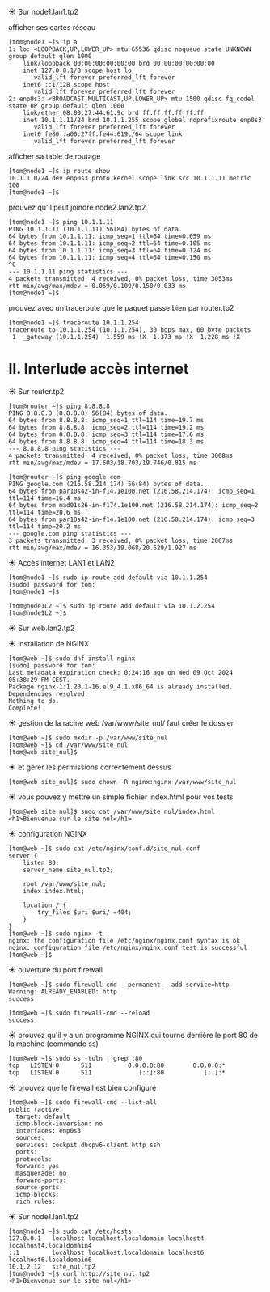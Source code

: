 ☀️ Sur node1.lan1.tp2

afficher ses cartes réseau

```
[tom@node1 ~]$ ip a
1: lo: <LOOPBACK,UP,LOWER_UP> mtu 65536 qdisc noqueue state UNKNOWN group default qlen 1000
    link/loopback 00:00:00:00:00:00 brd 00:00:00:00:00:00
    inet 127.0.0.1/8 scope host lo
       valid_lft forever preferred_lft forever
    inet6 ::1/128 scope host
       valid_lft forever preferred_lft forever
2: enp0s3: <BROADCAST,MULTICAST,UP,LOWER_UP> mtu 1500 qdisc fq_codel state UP group default qlen 1000
    link/ether 08:00:27:44:61:9c brd ff:ff:ff:ff:ff:ff
    inet 10.1.1.11/24 brd 10.1.1.255 scope global noprefixroute enp0s3
       valid_lft forever preferred_lft forever
    inet6 fe80::a00:27ff:fe44:619c/64 scope link
       valid_lft forever preferred_lft forever
```
afficher sa table de routage
```
[tom@node1 ~]$ ip route show
10.1.1.0/24 dev enp0s3 proto kernel scope link src 10.1.1.11 metric 100
[tom@node1 ~]$
```
prouvez qu'il peut joindre node2.lan2.tp2
```
[tom@node1 ~]$ ping 10.1.1.11
PING 10.1.1.11 (10.1.1.11) 56(84) bytes of data.
64 bytes from 10.1.1.11: icmp_seq=1 ttl=64 time=0.059 ms
64 bytes from 10.1.1.11: icmp_seq=2 ttl=64 time=0.105 ms
64 bytes from 10.1.1.11: icmp_seq=3 ttl=64 time=0.124 ms
64 bytes from 10.1.1.11: icmp_seq=4 ttl=64 time=0.150 ms
^C
--- 10.1.1.11 ping statistics ---
4 packets transmitted, 4 received, 0% packet loss, time 3053ms
rtt min/avg/max/mdev = 0.059/0.109/0.150/0.033 ms
[tom@node1 ~]$
```
prouvez avec un traceroute que le paquet passe bien par router.tp2
```
[tom@node1 ~]$ traceroute 10.1.1.254
traceroute to 10.1.1.254 (10.1.1.254), 30 hops max, 60 byte packets
 1  _gateway (10.1.1.254)  1.559 ms !X  1.373 ms !X  1.228 ms !X
```

# II. Interlude accès internet

☀️ Sur router.tp2

```
[tom@router ~]$ ping 8.8.8.8
PING 8.8.8.8 (8.8.8.8) 56(84) bytes of data.
64 bytes from 8.8.8.8: icmp_seq=1 ttl=114 time=19.7 ms
64 bytes from 8.8.8.8: icmp_seq=2 ttl=114 time=19.2 ms
64 bytes from 8.8.8.8: icmp_seq=3 ttl=114 time=17.6 ms
64 bytes from 8.8.8.8: icmp_seq=4 ttl=114 time=18.3 ms
--- 8.8.8.8 ping statistics ---
4 packets transmitted, 4 received, 0% packet loss, time 3008ms
rtt min/avg/max/mdev = 17.603/18.703/19.746/0.815 ms
```

```
[tom@router ~]$ ping google.com
PING google.com (216.58.214.174) 56(84) bytes of data.
64 bytes from par10s42-in-f14.1e100.net (216.58.214.174): icmp_seq=1 ttl=114 time=16.4 ms
64 bytes from mad01s26-in-f174.1e100.net (216.58.214.174): icmp_seq=2 ttl=114 time=20.6 ms
64 bytes from par10s42-in-f14.1e100.net (216.58.214.174): icmp_seq=3 ttl=114 time=20.2 ms
--- google.com ping statistics ---
3 packets transmitted, 3 received, 0% packet loss, time 2007ms
rtt min/avg/max/mdev = 16.353/19.068/20.629/1.927 ms
```
☀️ Accès internet LAN1 et LAN2

```
[tom@node1 ~]$ sudo ip route add default via 10.1.1.254
[sudo] password for tom:
[tom@node1 ~]$
```
```
[tom@node1L2 ~]$ sudo ip route add default via 10.1.2.254
[tom@node1L2 ~]$
```

☀️ Sur web.lan2.tp2

☀️ installation de NGINX
```
[tom@web ~]$ sudo dnf install nginx
[sudo] password for tom:
Last metadata expiration check: 0:24:16 ago on Wed 09 Oct 2024 05:38:29 PM CEST.
Package nginx-1:1.20.1-16.el9_4.1.x86_64 is already installed.
Dependencies resolved.
Nothing to do.
Complete!
```

☀️  gestion de la racine web /var/www/site_nul/
faut créer le dossier
```
[tom@web ~]$ sudo mkdir -p /var/www/site_nul
[tom@web ~]$ cd /var/www/site_nul
[tom@web site_nul]$
```
☀️ et gérer les permissions correctement dessus
```
[tom@web site_nul]$ sudo chown -R nginx:nginx /var/www/site_nul
```
☀️ vous pouvez y mettre un simple fichier index.html pour vos tests
```
[tom@web site_nul]$ sudo cat /var/www/site_nul/index.html
<h1>Bienvenue sur le site nul</h1>
```
☀️ configuration NGINX
```
[tom@web ~]$ sudo cat /etc/nginx/conf.d/site_nul.conf
server {
    listen 80;
    server_name site_nul.tp2;

    root /var/www/site_nul;
    index index.html;

    location / {
        try_files $uri $uri/ =404;
    }
}
[tom@web ~]$ sudo nginx -t
nginx: the configuration file /etc/nginx/nginx.conf syntax is ok
nginx: configuration file /etc/nginx/nginx.conf test is successful
[tom@web ~]$

```
☀️ ouverture du port firewall
```
[tom@web ~]$ sudo firewall-cmd --permanent --add-service=http
Warning: ALREADY_ENABLED: http
success

[tom@web ~]$ sudo firewall-cmd --reload
success

```
☀️ prouvez qu'il y a un programme NGINX qui tourne derrière le port 80 de la machine (commande ss)
```
[tom@web ~]$ sudo ss -tuln | grep :80
tcp   LISTEN 0      511          0.0.0.0:80        0.0.0.0:*
tcp   LISTEN 0      511             [::]:80           [::]:*
```

☀️ prouvez que le firewall est bien configuré
```
[tom@web ~]$ sudo firewall-cmd --list-all
public (active)
  target: default
  icmp-block-inversion: no
  interfaces: enp0s3
  sources:
  services: cockpit dhcpv6-client http ssh
  ports:
  protocols:
  forward: yes
  masquerade: no
  forward-ports:
  source-ports:
  icmp-blocks:
  rich rules:
```
☀️ Sur node1.lan1.tp2
```
[tom@node1 ~]$ sudo cat /etc/hosts
127.0.0.1   localhost localhost.localdomain localhost4 localhost4.localdomain4
::1         localhost localhost.localdomain localhost6 localhost6.localdomain6
10.1.2.12   site_nul.tp2
[tom@node1 ~]$ curl http://site_nul.tp2
<h1>Bienvenue sur le site nul</h1>
```

